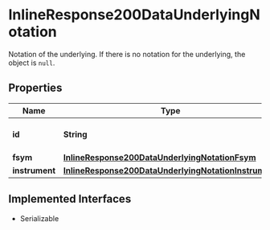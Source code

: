 

# InlineResponse200DataUnderlyingNotation

Notation of the underlying. If there is no notation for the underlying, the object is `null`.

## Properties

Name | Type | Description | Notes
------------ | ------------- | ------------- | -------------
**id** | **String** | Identifier of the notation. |  [optional]
**fsym** | [**InlineResponse200DataUnderlyingNotationFsym**](InlineResponse200DataUnderlyingNotationFsym.md) |  |  [optional]
**instrument** | [**InlineResponse200DataUnderlyingNotationInstrument**](InlineResponse200DataUnderlyingNotationInstrument.md) |  |  [optional]


## Implemented Interfaces

* Serializable


